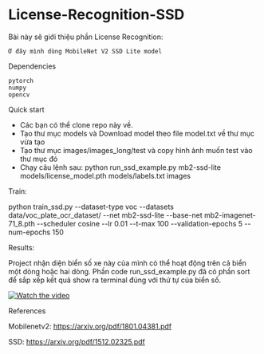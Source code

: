 # License-Recognition-SSD
Bài này sẽ giới thiệu phần License Recognition:

    Ở đây mình dùng MobileNet V2 SSD Lite model

Dependencies

    pytorch
    numpy
    opencv
    
Quick start

- Các bạn có thể clone repo này về.
- Tạo thư mục models và Download model theo file model.txt về thư mục vừa tạo
- Tạo thư mục images/images_long/test và copy hình ảnh muốn test vào thư mục đó
- Chạy câu lệnh sau: python run_ssd_example.py mb2-ssd-lite  models/license_model.pth models/labels.txt images


Train:

python train_ssd.py --dataset-type voc  --datasets data/voc_plate_ocr_dataset/  --net mb2-ssd-lite --base-net mb2-imagenet-71_8.pth  --scheduler cosine --lr 0.01 --t-max 100 --validation-epochs 5 --num-epochs 150 

Results:

Project nhận diện biển số xe này của mình có thể hoạt động trên cả biển một dòng hoặc hai dòng. Phần code run_ssd_example.py đã có phần sort để sắp xếp kết quả show ra terminal đúng với thứ tự của biển số.

[![Watch the video](https://img.youtube.com/vi/aZ0yFEe8_c8/0.jpg)](https://www.youtube.com/watch?v=aZ0yFEe8_c8)

References

Mobilenetv2: https://arxiv.org/pdf/1801.04381.pdf

SSD: https://arxiv.org/pdf/1512.02325.pdf
